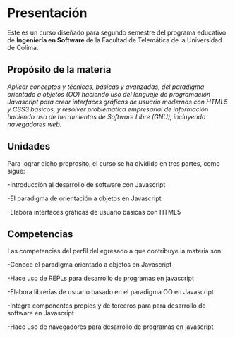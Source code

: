 # Presentación

Este es un curso diseñado para segundo semestre del programa educativo de **Ingeniería en Software**  de la Facultad de Telemática
de la Universidad de Colima.

## Propósito de la materia

*Aplicar  conceptos y técnicas, básicas y avanzadas, del paradigma orientado a objetos  (OO) haciendo uso del lenguaje de programación Javascript para crear interfaces gráficas de usuario modernas con HTML5 y CSS3 básicos, y resolver problemática empresarial de información haciendo uso de herramientas de Software Libre (GNU), incluyendo navegadores web.*

## Unidades
Para lograr dicho proprosito, el curso se ha dividido en tres partes, como sigue:

-Introducción al desarrollo de software con Javascript	

-El paradigma de orientación a objetos en Javascript	

-Elabora interfaces gráficas de usuario básicas con HTML5

## Competencias
Las competencias del perfil del egresado a que contribuye la materia son:

-Conoce el paradigma orientado a objetos en Javascript

-Hace uso de REPLs para desarrollo de programas en javascript

-Elabora librerías de usuario basado en el paradigma OO en Javascript

-Integra componentes propios y  de terceros para para desarrollo de software en Javascript

-Hace uso de navegadores para desarrollo de programas en javascript


